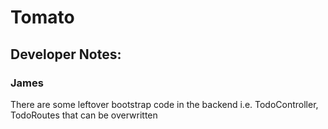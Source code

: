 # Tomato

## Developer Notes:
### James
There are some leftover bootstrap code in the backend i.e. TodoController, TodoRoutes that can be overwritten